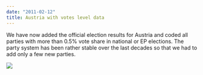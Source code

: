 ```yaml
---
date: "2011-02-12"
title: Austria with votes level data
---
```


We have now added the official election results for Austria and coded all parties with more than 0.5% vote share in national or EP elections. The party system has been rather stable over the last decades so that we had to add only a few new parties.

![](/images/parliament-germany.jpg)
